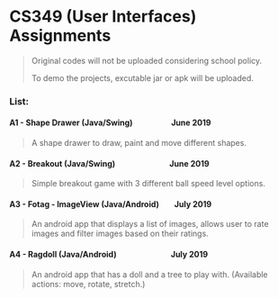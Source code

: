# CS349 (User Interfaces) Assignments
>Original codes will not be uploaded considering school policy.
>
>To demo the projects, excutable jar or apk will be uploaded.

### List:
#### A1 - Shape Drawer (Java/Swing) &emsp; &emsp; &emsp; &nbsp; &nbsp; June 2019
>A shape drawer to draw, paint and move different shapes.

#### A2 - Breakout (Java/Swing) &emsp; &emsp; &emsp; &emsp; &emsp; &nbsp; June 2019
>Simple breakout game with 3 different ball speed level options.

#### A3 - Fotag - ImageView (Java/Android) &emsp; &nbsp; July 2019
>An android app that displays a list of images, allows user to rate images and filter images based on their ratings.

#### A4 - Ragdoll (Java/Android) &emsp; &emsp; &emsp; &emsp; &emsp; &nbsp; July 2019
>An android app that has a doll and a tree to play with. (Available actions: move, rotate, stretch.)
